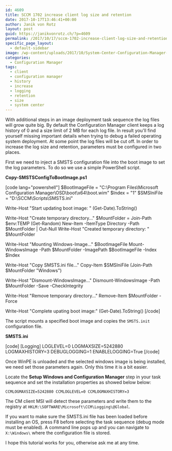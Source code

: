 ```yaml
---
id: 4609
title: SCCM 1702 increase client log size and retention
date: 2017-10-17T13:46:41+00:00
author: Janik von Rotz
layout: post
guid: https://janikvonrotz.ch/?p=4609
permalink: /2017/10/17/sccm-1702-increase-client-log-size-and-retention/
specific_page_layout:
  - default-sidebar
image: /wp-content/uploads/2017/10/System-Center-Configuration-Manager-Logo.jpg
categories:
  - Configuration Manager
tags:
  - client
  - configuration manager
  - history
  - increase
  - logging
  - retention
  - size
  - system center
---
```

With additional steps in an image deployment task sequence the log files will grow quite big. By default the Configuration Manager client keeps a log history of 0 and a size limit of 2 MB for each log file. In result you'll find yourself missing important details when trying to debug a failed operating system deployment. At some point the log files will be cut off. In order to increase the log size and retention, parameters must be configured in two places.
<!--more-->

First we need to inject a SMSTS configuration file into the boot image to set the log parameters. To do so we use a simple PowerShell script.

**Copy-SMSTSConfigToBootImage.ps1**

[code lang="powershell"]
$BootImageFile = "C:\Program Files\Microsoft Configuration Manager\OSD\boot\x64\boot.wim"
$Index = "1"
$SMSIniFile = "D:\SCCM\Scripts\SMSTS.ini"

Write-Host "Start updating boot image: " (Get-Date).ToString()

Write-Host "Create temporary directory..."
$MountFolder = Join-Path $env:TEMP (Get-Random)
New-Item -ItemType Directory -Path $MountFolder | Out-Null
Write-Host "Created temporary directory: " $MountFolder

Write-Host "Mounting Windows-Image..." $BootImageFile
Mount-WindowsImage -Path $MountFolder -ImagePath $BootImageFile -Index $Index

Write-Host "Copy SMSTS.ini file..."
Copy-Item $SMSIniFile (Join-Path $MountFolder "Windows")

Write-Host "Dismount-WindowsImage..."
Dismount-WindowsImage -Path $MountFolder -Save -CheckIntegrity

Write-Host "Remove temporary directory..."
Remove-Item $MountFolder -Force

Write-Host "Complete upating boot image:" (Get-Date).ToString()
[/code]

The script mounts a specified boot image and copies the `SMSTS.init` configuration file.

**SMSTS.ini**

[code]
[Logging]
LOGLEVEL=0
LOGMAXSIZE=5242880
LOGMAXHISTORY=3
DEBUGLOGGING=1
ENABLELOGGING=True
[/code]

Once WinPE is unloaded and the selected windows image is being installed, we need set those parameters again. Only this time it is a bit easier.

Locate the **Setup Windows and Configuration Manager** step in your task sequence and set the installation properties as showed below below:

    CCMLOGMAXSIZE=5242880 CCMLOGLEVEL=0 CCMLOGMAXHISTORY=3

The CM client MSI will detect these parameters and write them to the registry at `HKLM:\SOFTWARE\Microsoft\CCM\Logging\@Global`.

If you want to make sure the SMSTS.ini file has been loaded before installing an OS, press F8 before selecting the task sequence (debug mode must be enabled). A command line pops up and you can navigate to `X:\Windows\` where the configuration file is stored.

I hope this tutorial works for you, otherwise ask me at any time.